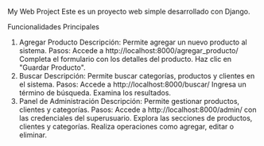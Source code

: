 
My Web Project
Este es un proyecto web simple desarrollado con Django.

Funcionalidades Principales
1. Agregar Producto
Descripción: Permite agregar un nuevo producto al sistema.
Pasos:
Accede a http://localhost:8000/agregar_producto/
Completa el formulario con los detalles del producto.
Haz clic en "Guardar Producto".
2. Buscar
Descripción: Permite buscar categorías, productos y clientes en el sistema.
Pasos:
Accede a http://localhost:8000/buscar/
Ingresa un término de búsqueda.
Examina los resultados.
3. Panel de Administración
Descripción: Permite gestionar productos, clientes y categorías.
Pasos:
Accede a http://localhost:8000/admin/ con las credenciales del superusuario.
Explora las secciones de productos, clientes y categorías.
Realiza operaciones como agregar, editar o eliminar.
